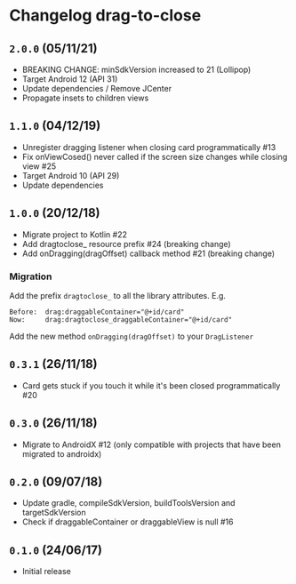 # Changelog drag-to-close

## `2.0.0` (05/11/21)

- BREAKING CHANGE: minSdkVersion increased to 21 (Lollipop)
- Target Android 12 (API 31)
- Update dependencies / Remove JCenter
- Propagate insets to children views

## `1.1.0` (04/12/19)

- Unregister dragging listener when closing card programmatically #13
- Fix onViewCosed() never called if the screen size changes while closing view #25
- Target Android 10 (API 29)
- Update dependencies

## `1.0.0` (20/12/18)

- Migrate project to Kotlin #22
- Add dragtoclose_ resource prefix #24 (breaking change)
- Add onDragging(dragOffset) callback method #21 (breaking change)

### Migration

Add the prefix `dragtoclose_` to all the library attributes.
E.g.
```
Before:  drag:draggableContainer="@+id/card"
Now:     drag:dragtoclose_draggableContainer="@+id/card"
```

Add the new method `onDragging(dragOffset)` to your  `DragListener`

## `0.3.1` (26/11/18)

- Card gets stuck if you touch it while it's been closed programmatically #20

## `0.3.0` (26/11/18)

- Migrate to AndroidX #12 (only compatible with projects that have been migrated to androidx)

## `0.2.0` (09/07/18)

- Update gradle, compileSdkVersion, buildToolsVersion and targetSdkVersion
- Check if draggableContainer or draggableView is null #16

## `0.1.0` (24/06/17)

- Initial release

